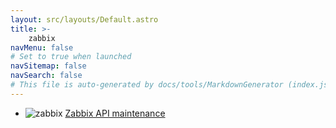 ```yaml
---
layout: src/layouts/Default.astro
title: >-
    zabbix
navMenu: false
# Set to true when launched
navSitemap: false
navSearch: false
# This file is auto-generated by docs/tools/MarkdownGenerator (index.js)
---
```


<ul>

<li>

![zabbix](https://i.octopus.com/library/step-templates/zabbix.png) [Zabbix API maintenance](/integrations/zabbix/zabbix-api-maintenance)

</li>
        
</ul>
